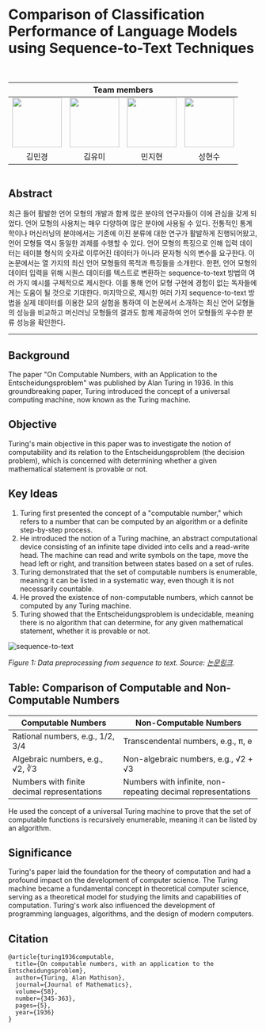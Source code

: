# Comparison of Classification Performance of Language Models using Sequence-to-Text Techniques

<br>   
<div align='center'>
<table>
    <thead>
        <tr>
            <th colspan="4"> Team members </th>
        </tr>
    </thead>
    <tbody>
        <tr>
          <tr>
            <td align='center'><a href="https://github.com/mixk0n9"><img src="https://github.com/mixk0n9.png" width="100" height="100"></td>
            <td align='center'><a href="https://github.com/ymk713"><img src="https://github.com/ymk713.png" width="100" height="100"></td>
            <td align='center'><a href="https://github.com/Bluemming"><img src="https://github.com/Bluemming.png" width="100" height="100"></td>
            <td align='center'><a href="https://github.com/iwantpubao"><img src="https://github.com/iwantpubao.png" width="100" height="100"></td>
          <tr>
            <td align='center'>김민경</td>
            <td align='center'>김유미</td>
            <td align='center'>민지현</td>
            <td align='center'>성현수</td>
          </tr>
        </tr>
    </tbody>
</table>

</div>


<!-- Using HTML to center the abstract -->
<div class="columns is-centered has-text-centered">
    <div class="column is-four-fifths">
        <h2>Abstract</h2>
        <div class="content has-text-justified">
 최근 들어 활발한 언어 모형의 개발과 함께 많은 분야의 연구자들이 이에 관심을 갖게 되었다. 
언어 모형의 사용처는 매우 다양하여 많은 분야에 사용될 수 있다. 전통적인 통계학이나 머신러닝의 
분야에서는 기존에 이진 분류에 대한 연구가 활발하게 진행되어왔고, 언어 모형들 역시 동일한 과제를 수행할 
수 있다. 언어 모형의 특징으로 인해 입력 데이터는 테이블 형식의 숫자로 이루어진 데이터가 아니라 
문자형 식의 변수를 요구한다. 이 논문에서는 열 가지의 최신 언어 모형들의 목적과 특징들을 소개한다. 
한편, 언어 모형의 데이터 입력을 위해 시퀀스 데이터를 텍스트로 변환하는 sequence-to-text 방법의 
여러 가지 예시를 구체적으로 제시한다. 이를 통해 언어 모형 구현에 경험이 없는 독자들에게는 도움이 
될 것으로 기대한다. 마지막으로, 제시한 여러 가지 sequence-to-text 방법을 실제 데이터를 이용한 모의 
실험을 통하여 이 논문에서 소개하는 최신 언어 모형들의 성능을 비교하고 머신러닝 모형들의 결과도 
함께 제공하여 언어 모형들의 우수한 분류 성능을 확인한다.
        </div>
    </div>
</div>

---

## Background
The paper "On Computable Numbers, with an Application to the Entscheidungsproblem" was published by Alan Turing in 1936. In this groundbreaking paper, Turing introduced the concept of a universal computing machine, now known as the Turing machine.

## Objective
Turing's main objective in this paper was to investigate the notion of computability and its relation to the Entscheidungsproblem (the decision problem), which is concerned with determining whether a given mathematical statement is provable or not.


## Key Ideas
1. Turing first presented the concept of a "computable number," which refers to a number that can be computed by an algorithm or a definite step-by-step process.
2. He introduced the notion of a Turing machine, an abstract computational device consisting of an infinite tape divided into cells and a read-write head. The machine can read and write symbols on the tape, move the head left or right, and transition between states based on a set of rules.
3. Turing demonstrated that the set of computable numbers is enumerable, meaning it can be listed in a systematic way, even though it is not necessarily countable.
4. He proved the existence of non-computable numbers, which cannot be computed by any Turing machine.
5. Turing showed that the Entscheidungsproblem is undecidable, meaning there is no algorithm that can determine, for any given mathematical statement, whether it is provable or not.

![sequence-to-text](./images/preprocessing_figure1.png)

*Figure 1: Data preprocessing from sequence to text. Source: [논문링크](link).*

## Table: Comparison of Computable and Non-Computable Numbers

| Computable Numbers | Non-Computable Numbers |
|-------------------|-----------------------|
| Rational numbers, e.g., 1/2, 3/4 | Transcendental numbers, e.g., π, e |
| Algebraic numbers, e.g., √2, ∛3 | Non-algebraic numbers, e.g., √2 + √3 |
| Numbers with finite decimal representations | Numbers with infinite, non-repeating decimal representations |

He used the concept of a universal Turing machine to prove that the set of computable functions is recursively enumerable, meaning it can be listed by an algorithm.

## Significance
Turing's paper laid the foundation for the theory of computation and had a profound impact on the development of computer science. The Turing machine became a fundamental concept in theoretical computer science, serving as a theoretical model for studying the limits and capabilities of computation. Turing's work also influenced the development of programming languages, algorithms, and the design of modern computers.

## Citation
```
@article{turing1936computable,
  title={On computable numbers, with an application to the Entscheidungsproblem},
  author={Turing, Alan Mathison},
  journal={Journal of Mathematics},
  volume={58},
  number={345-363},
  pages={5},
  year={1936}
}
```

